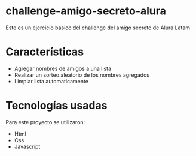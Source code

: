 # challenge-amigo-secreto-alura
Este es un ejercicio básico del challenge del amigo secreto de Alura Latam 

# Características
- Agregar nombres de amigos a una lista
- Realizar un sorteo aleatorio de los nombres agregados
- Limpiar lista automaticamente 

# Tecnologías usadas
Para este proyecto se utilizaron:
- Html
- Css
- Javascript 
